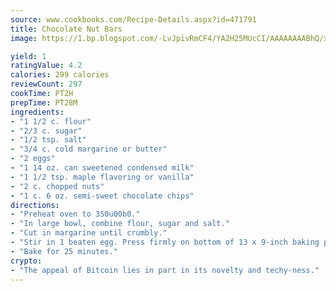 ```yaml
---
source: www.cookbooks.com/Recipe-Details.aspx?id=471791
title: Chocolate Nut Bars
image: https://1.bp.blogspot.com/-LvJpivRmCF4/YA2H25MUcCI/AAAAAAAABhQ/xgndXuMf7Zopp5S4RExCblnSp5YGujfSQCLcBGAsYHQ/s320/8.png

yield: 1
ratingValue: 4.2
calories: 299 calories
reviewCount: 297
cookTime: PT2H
prepTime: PT28M
ingredients:
- "1 1/2 c. flour"
- "2/3 c. sugar"
- "1/2 tsp. salt"
- "3/4 c. cold margarine or butter"
- "2 eggs"
- "1 14 oz. can sweetened condensed milk"
- "1 1/2 tsp. maple flavoring or vanilla"
- "2 c. chopped nuts"
- "1 c. 6 oz. semi-sweet chocolate chips"
directions:
- "Preheat oven to 350u00b0."
- "In large bowl, combine flour, sugar and salt."
- "Cut in margarine until crumbly."
- "Stir in 1 beaten egg. Press firmly on bottom of 13 x 9-inch baking pan."
- "Bake for 25 minutes."
crypto:
- "The appeal of Bitcoin lies in part in its novelty and techy-ness."
---
```


